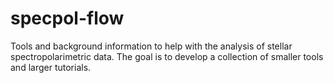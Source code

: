 # specpol-flow
Tools and background information to help with the analysis of stellar spectropolarimetric data.  The goal is to develop a collection of smaller tools and larger tutorials.
